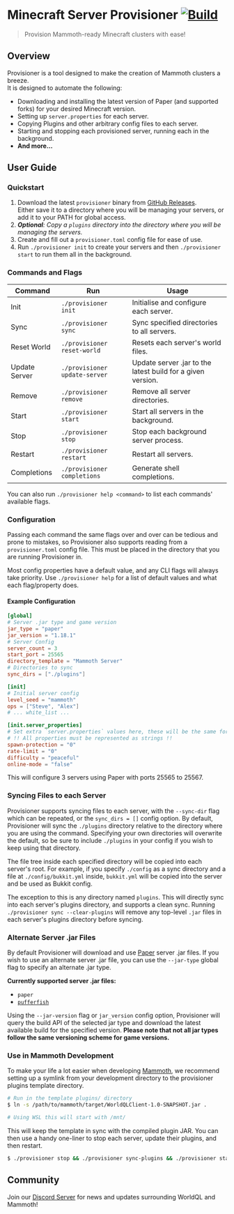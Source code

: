 # Minecraft Server Provisioner [![Build](https://github.com/WorldQL/provisioner/actions/workflows/build.yml/badge.svg)](https://github.com/WorldQL/provisioner/actions/workflows/build.yml)
> Provision Mammoth-ready Minecraft clusters with ease!

## Overview
Provisioner is a tool designed to make the creation of Mammoth clusters a breeze.  
It is designed to automate the following:
* Downloading and installing the latest version of Paper (and supported forks) for your desired Minecraft version.
* Setting up `server.properties` for each server.
* Copying Plugins and other arbitrary config files to each server.
* Starting and stopping each provisioned server, running each in the background.
* **And more...**

## User Guide
### Quickstart
1. Download the latest `provisioner` binary from [GitHub Releases](https://github.com/WorldQL/mc_provisioner/releases).  
  Either save it to a directory where you will be managing your servers, or add it to your PATH for global access.
2. *__Optional__: Copy a `plugins` directory into the directory where you will be managing the servers.*
3. Create and fill out a `provisioner.toml` config file for ease of use.
4. Run `./provisioner init` to create your servers and then `./provisioner start` to run them all in the background.

### Commands and Flags
| Command | Run | Usage |
| - | - | - |
| Init | `./provisioner init` | Initialise and configure each server. |
| Sync | `./provisioner sync` | Sync specified directories to all servers. |
| Reset World | `./provisioner reset-world` | Resets each server's world files. |
| Update Server | `./provisioner update-server` | Update server .jar to the latest build for a given version. |
| Remove | `./provisioner remove` | Remove all server directories. |
| Start | `./provisioner start` | Start all servers in the background. |
| Stop | `./provisioner stop` | Stop each background server process. |
| Restart  | `./provisioner restart` | Restart all servers. |
| Completions | `./provisioner completions` | Generate shell completions. |

You can also run `./provisioner help <command>` to list each commands' available flags.

### Configuration
Passing each command the same flags over and over can be tedious and prone to mistakes, so Provisioner also supports reading from a `provisioner.toml` config file. This must be placed in the directory that you are running Provisioner in.

Most config properties have a default value, and any CLI flags will always take priority. Use `./provisioner help` for a list of default values and what each flag/property does.

#### Example Configuration
```toml
[global]
# Server .jar type and game version
jar_type = "paper"
jar_version = "1.18.1"
# Server Config
server_count = 3
start_port = 25565
directory_template = "Mammoth Server"
# Directories to sync
sync_dirs = ["./plugins"]

[init]
# Initial server config
level_seed = "mammoth"
ops = ["Steve", "Alex"]
# ... white_list ...

[init.server_properties]
# Set extra `server.properties` values here, these will be the same for every server
# !! All properties must be represented as strings !!
spawn-protection = "0"
rate-limit = "0"
difficulty = "peaceful"
online-mode = "false"
```

This will configure 3 servers using Paper with ports 25565 to 25567.

### Syncing Files to each Server
Provisioner supports syncing files to each server, with the `--sync-dir` flag which can be repeated, or the `sync_dirs = []` config option. By default, Provisioner will sync the `./plugins` directory relative to the directory where you are using the command. Specifying your own directories will overwrite the default, so be sure to include `./plugins` in your config if you wish to keep using that directory.

The file tree inside each specified directory will be copied into each server's root. For example, if you specify `./config` as a sync directory and a file at `./config/bukkit.yml` inside, `bukkit.yml` will be copied into the server and be used as Bukkit config.

The exception to this is any directory named `plugins`. This will directly sync into each server's plugins directory, and supports a clean sync. Running `./provisioner sync --clear-plugins` will remove any top-level `.jar` files in each server's plugins directory before syncing.

### Alternate Server .jar Files
By default Provisioner will download and use [Paper](https://papermc.io/) server .jar files. If you wish to use an alternate server .jar file, you can use the `--jar-type` global flag to specify an alternate .jar type.

**Currently supported server .jar files:**
* `paper`
* [`pufferfish`](https://github.com/pufferfish-gg/Pufferfish)

Using the `--jar-version` flag or `jar_version` config option, Provisioner will query the build API of the selected jar type and download the latest available build for the specified version. **Please note that not all jar types follow the same versioning scheme for game versions.**

### Use in Mammoth Development
To make your life a lot easier when developing [Mammoth](https://github.com/WorldQL/mammoth), we recommend setting up a symlink from your development directory to the provisioner plugins template directory.

```sh
# Run in the template plugins/ directory
$ ln -s /path/to/mammoth/target/WorldQLClient-1.0-SNAPSHOT.jar .

# Using WSL this will start with /mnt/
```

This will keep the template in sync with the compiled plugin JAR. You can then use a handy one-liner to stop each server, update their plugins, and then restart.

```sh
$ ./provisioner stop && ./provisioner sync-plugins && ./provisioner start
```

## Community
Join our [Discord Server](https://discord.gg/tDZkXQPzEw) for news and updates surrounding WorldQL and Mammoth!

